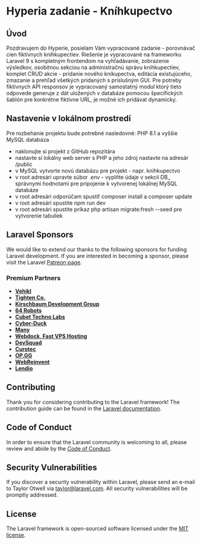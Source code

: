 # Hyperia zadanie - Kníhkupectvo

## Úvod

Pozdravujem do Hyperie, posielam Vám vypracované zadanie - porovnávač cien fiktívnych kníhkupectiev. Riešenie je vypracované na frameworku Laravel 9 s kompletným frontendom na vyhľadávanie, zobrazenie výsledkov, osobitnou sekciou na administračnú správu kníhkupectiev, komplet CRUD akcie - pridanie nového kníkupectva, editácia existujúceho, zmazanie a prehľad všetkých pridaných s príslušným GUI. Pre potreby fiktívnych API responsov je vypracovaný samostatný modul ktorý tieto odpovede generuje z dát uložených v databáze pomocou špecifických šablón pre konkrétne fiktívne URL, je možné ich pridávat dynamicky.

## Nastavenie v lokálnom prostredí

Pre rozbehanie projektu bude potrebné nasledovné:
PHP 8.1 a vyššie
MySQL databáza

- naklonujte si projekt z GitHub repozitára
- nastavte si lokálny web server s PHP a jeho zdroj nastavte na adresár /public
- v MySQL vytvorte novú databázu pre projekt - napr. knihkupectvo
- v root adresári upravte súbor .env - vyplňte údaje v sekcií DB_ správnymi hodnotami pre pripojenie k vytvorenej lokálnej MySQL databáze 
- v root adresári odporúčam spustiť composer install a composer update
- v root adresári spustite npm run dev
- v root adresári spustite príkaz php artisan migrate:fresh --seed pre vytvorenie tabuliek 

## Laravel Sponsors

We would like to extend our thanks to the following sponsors for funding Laravel development. If you are interested in becoming a sponsor, please visit the Laravel [Patreon page](https://patreon.com/taylorotwell).

### Premium Partners

- **[Vehikl](https://vehikl.com/)**
- **[Tighten Co.](https://tighten.co)**
- **[Kirschbaum Development Group](https://kirschbaumdevelopment.com)**
- **[64 Robots](https://64robots.com)**
- **[Cubet Techno Labs](https://cubettech.com)**
- **[Cyber-Duck](https://cyber-duck.co.uk)**
- **[Many](https://www.many.co.uk)**
- **[Webdock, Fast VPS Hosting](https://www.webdock.io/en)**
- **[DevSquad](https://devsquad.com)**
- **[Curotec](https://www.curotec.com/services/technologies/laravel/)**
- **[OP.GG](https://op.gg)**
- **[WebReinvent](https://webreinvent.com/?utm_source=laravel&utm_medium=github&utm_campaign=patreon-sponsors)**
- **[Lendio](https://lendio.com)**

## Contributing

Thank you for considering contributing to the Laravel framework! The contribution guide can be found in the [Laravel documentation](https://laravel.com/docs/contributions).

## Code of Conduct

In order to ensure that the Laravel community is welcoming to all, please review and abide by the [Code of Conduct](https://laravel.com/docs/contributions#code-of-conduct).

## Security Vulnerabilities

If you discover a security vulnerability within Laravel, please send an e-mail to Taylor Otwell via [taylor@laravel.com](mailto:taylor@laravel.com). All security vulnerabilities will be promptly addressed.

## License

The Laravel framework is open-sourced software licensed under the [MIT license](https://opensource.org/licenses/MIT).
